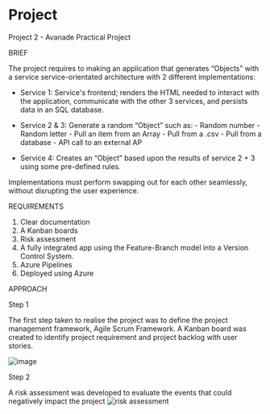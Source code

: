 # Project

Project 2 - Avanade Practical Project


BRIEF

The project requires to making an application that generates “Objects” with a service service-orientated architecture with 2 different implementations:

* Service 1: Service's frontend; renders the HTML needed to interact with the application, communicate with the other 3 services, and persists     data in an SQL database.
  
* Service 2 & 3: Generate a random “Object” such as:
            - Random number
            - Random letter
            - Pull an item from an Array
            - Pull from a .csv
            - Pull from a database
            - API call to an external AP
     
* Service 4: Creates an “Object” based upon the results of service 2 + 3 using some pre-defined rules.
  
Implementations must perform swapping out for each other seamlessly, without disrupting the user experience.


REQUIREMENTS

1. Clear documentation 
2. A Kanban boards
3. Risk assessment
4. A fully integrated app using the Feature-Branch model into a Version Control System.
5. Azure Pipelines 
6. Deployed using Azure 


APPROACH

Step 1

The first step taken to realise the project was to define the project management framework, Agile Scrum Framework. A Kanban board was created to identify project requirement and project backlog with user stories.

![image](https://user-images.githubusercontent.com/82107383/122572642-d6343a80-d045-11eb-909a-5fb43f41577b.png)

Step 2

A risk assessment was developed to evaluate the events that could negatively impact the project 
![risk assessment](https://user-images.githubusercontent.com/82107383/122806625-78f8ed00-d2c2-11eb-860a-b6a88bb9acdf.PNG)

